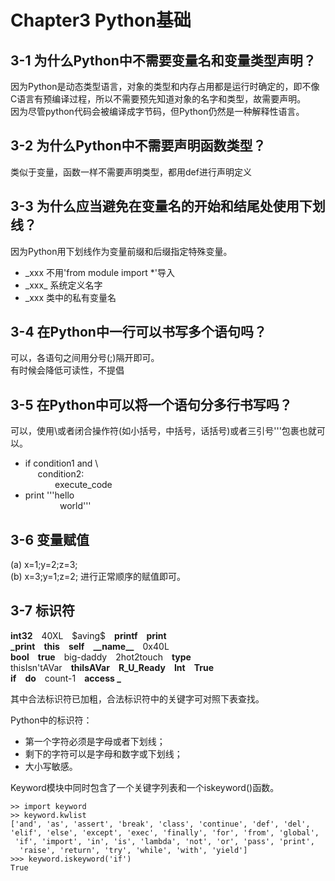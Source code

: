 # Chapter3 Python基础
## 3-1 为什么Python中不需要变量名和变量类型声明？
因为Python是动态类型语言，对象的类型和内存占用都是运行时确定的，即不像C语言有预编译过程，所以不需要预先知道对象的名字和类型，故需要声明。<br>
因为尽管python代码会被编译成字节码，但Python仍然是一种解释性语言。

## 3-2 为什么Python中不需要声明函数类型？
类似于变量，函数一样不需要声明类型，都用def进行声明定义

## 3-3 为什么应当避免在变量名的开始和结尾处使用下划线？
因为Python用下划线作为变量前缀和后缀指定特殊变量。<br>
* _xxx 不用'from module import *'导入
* \_xxx_  系统定义名字
* _xxx  类中的私有变量名

## 3-4 在Python中一行可以书写多个语句吗？
可以，各语句之间用分号(;)隔开即可。<br>
有时候会降低可读性，不提倡

## 3-5 在Python中可以将一个语句分多行书写吗？
可以，使用\\或者闭合操作符(如小括号，中括号，话括号)或者三引号'''包裹也就可以。<br>
* if condition1 and \\<br>
    &nbsp;&nbsp;&nbsp;&nbsp;    condition2:<br>
&nbsp;&nbsp; &nbsp;&nbsp; &nbsp;&nbsp; &nbsp;&nbsp; execute_code
* print '''hello<br>
&nbsp;&nbsp; &nbsp;&nbsp;&nbsp;&nbsp; &nbsp;&nbsp; &nbsp;&nbsp;  world'''

## 3-6 变量赋值
(a) x=1;y=2;z=3;<br>
(b) x=3;y=1;z=2; 进行正常顺序的赋值即可。

## 3-7 标识符
**int32**&emsp;40XL&emsp;\$aving\$&emsp;**printf**&emsp;**print**<br>
**_print**&emsp;**this**&emsp;**self**&emsp;**\_\_name\_\_**&emsp;0x40L<br>
**bool**&emsp;**true**&emsp;big-daddy&emsp;2hot2touch&emsp;**type**<br>
thisIsn'tAVar&emsp;**thiIsAVar**&emsp;**R_U_Ready**&emsp;**Int**&emsp;**True**<br>
**if**&emsp;**do**&emsp;count-1&emsp;**access _**<br>

其中合法标识符已加粗，合法标识符中的关键字可对照下表查找。


Python中的标识符：
* 第一个字符必须是字母或者下划线；
* 剩下的字符可以是字母和数字或下划线；
* 大小写敏感。<br>

Keyword模块中同时包含了一个关键字列表和一个iskeyword()函数。<br>
```
>> import keyword
>> keyword.kwlist
['and', 'as', 'assert', 'break', 'class', 'continue', 'def', 'del',
'elif', 'else', 'except', 'exec', 'finally', 'for', 'from', 'global',
 'if', 'import', 'in', 'is', 'lambda', 'not', 'or', 'pass', 'print',
  'raise', 'return', 'try', 'while', 'with', 'yield']
>>> keyword.iskeyword('if')
True
```

